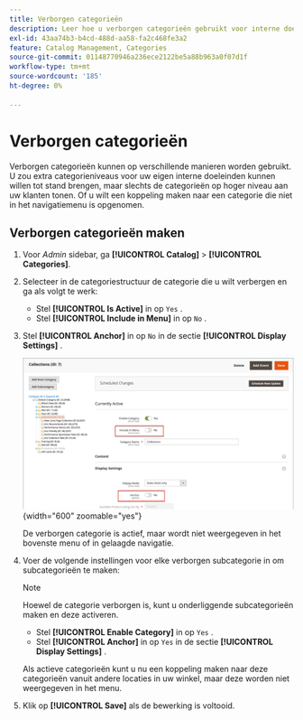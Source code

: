```yaml
---
title: Verborgen categorieën
description: Leer hoe u verborgen categorieën gebruikt voor interne doeleinden of hoe u een koppeling tot stand brengt met een categorie die niet in het navigatiemenu staat.
exl-id: 43aa74b3-b4cd-488d-aa58-fa2c468fe3a2
feature: Catalog Management, Categories
source-git-commit: 01148770946a236ece2122be5a88b963a0f07d1f
workflow-type: tm+mt
source-wordcount: '185'
ht-degree: 0%

---
```


# Verborgen categorieën

Verborgen categorieën kunnen op verschillende manieren worden gebruikt. U zou extra categorieniveaus voor uw eigen interne doeleinden kunnen willen tot stand brengen, maar slechts de categorieën op hoger niveau aan uw klanten tonen. Of u wilt een koppeling maken naar een categorie die niet in het navigatiemenu is opgenomen.

## Verborgen categorieën maken

1. Voor _Admin_ sidebar, ga **[!UICONTROL Catalog]** > **[!UICONTROL Categories]**.

1. Selecteer in de categoriestructuur de categorie die u wilt verbergen en ga als volgt te werk:

   - Stel **[!UICONTROL Is Active]** in op `Yes` .
   - Stel **[!UICONTROL Include in Menu]** in op `No` .

1. Stel **[!UICONTROL Anchor]** in op `No` in de sectie **[!UICONTROL Display Settings]** .

   ![&#x200B; Verborgen categorie &#x200B;](./assets/hidden-categories.png){width="600" zoomable="yes"}

   De verborgen categorie is actief, maar wordt niet weergegeven in het bovenste menu of in gelaagde navigatie.

1. Voer de volgende instellingen voor elke verborgen subcategorie in om subcategorieën te maken:

   >[!NOTE]
   >
   >Hoewel de categorie verborgen is, kunt u onderliggende subcategorieën maken en deze activeren.

   - Stel **[!UICONTROL Enable Category]** in op `Yes` .
   - Stel **[!UICONTROL Anchor]** in op `Yes` in de sectie **[!UICONTROL Display Settings]** .

   Als actieve categorieën kunt u nu een koppeling maken naar deze categorieën vanuit andere locaties in uw winkel, maar deze worden niet weergegeven in het menu.

1. Klik op **[!UICONTROL Save]** als de bewerking is voltooid.
